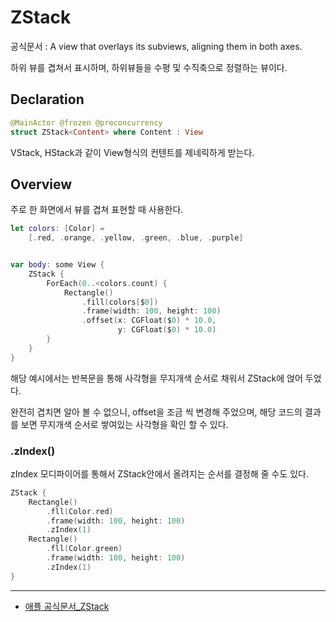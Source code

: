 # ZStack
공식문서 :
     A view that overlays its subviews, aligning them in both axes.

하위 뷰를 겹쳐서 표시하며, 하위뷰들을 수평 및 수직축으로 정렬하는 뷰이다.

## Declaration
```swift
@MainActor @frozen @preconcurrency
struct ZStack<Content> where Content : View
```

VStack, HStack과 같이 View형식의 컨텐트를 제네릭하게 받는다.

## Overview
주로 한 화면에서 뷰를 겹쳐 표현할 때 사용한다.
```swift
let colors: [Color] =
    [.red, .orange, .yellow, .green, .blue, .purple]


var body: some View {
    ZStack {
        ForEach(0..<colors.count) {
            Rectangle()
                .fill(colors[$0])
                .frame(width: 100, height: 100)
                .offset(x: CGFloat($0) * 10.0,
                        y: CGFloat($0) * 10.0)
        }
    }
}
```
해당 예시에서는 반복문을 통해 사각형을 무지개색 순서로 채워서 ZStack에 얹어 두었다.

완전히 겹치면 알아 볼 수 없으니, offset을 조금 씩 변경해 주었으며, 해당 코드의 결과를 보면 무지개색 순서로 쌓여있는 사각형을 확인 할 수 있다.

### .zIndex()
zIndex 모디파이어를 통해서 ZStack안에서 올려지는 순서를 결정해 줄 수도 있다.
```swift
ZStack {
    Rectangle()
        .fll(Color.red)
        .frame(width: 100, height: 100)
        .zIndex(1)
    Rectangle()
        .fll(Color.green)
        .frame(width: 100, height: 100)
        .zIndex(1)
}
```

***

- [애플 공식문서_ZStack](https://developer.apple.com/documentation/swiftui/ZStack) 
